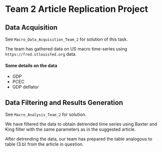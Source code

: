 # Team 2 Article Replication Project

## Data Acquisition
See `Macro_Data_Acquisition_Team_2` for solution of this task.

The team has gathered data on US macro time-series using `https://fred.stlouisfed.org` data.

#### Some details on the data
- GDP
- PCEC
- GDP deflator


## Data Filtering and Results Generation
See `Macro_Analysis_Team_2` for solution.

We have filtered the data to obtain detrended time series using Baxter and King filter with the same parameters as in the suggested article.

After detrending the data, our team has prepared the table analogous to table (3.b) from the article in question.




